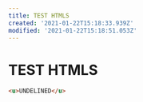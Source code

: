 ```yaml
---
title: TEST HTMLS
created: '2021-01-22T15:18:33.939Z'
modified: '2021-01-22T15:18:51.053Z'
---
```


# TEST HTMLS

```html
<u>UNDELINED</u>
```
